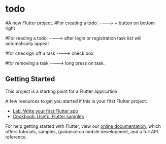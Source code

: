 # todo

#A new Flutter project.
#For creating a todo:
----> + button on bottom right

#For reading a todo:
----> after login or registration task list will automatically appear

#for checkign off a task
----> check box

#for removing a task
----> long press on task.

## Getting Started

This project is a starting point for a Flutter application.

A few resources to get you started if this is your first Flutter project:

- [Lab: Write your first Flutter app](https://flutter.dev/docs/get-started/codelab)
- [Cookbook: Useful Flutter samples](https://flutter.dev/docs/cookbook)

For help getting started with Flutter, view our
[online documentation](https://flutter.dev/docs), which offers tutorials,
samples, guidance on mobile development, and a full API reference.
